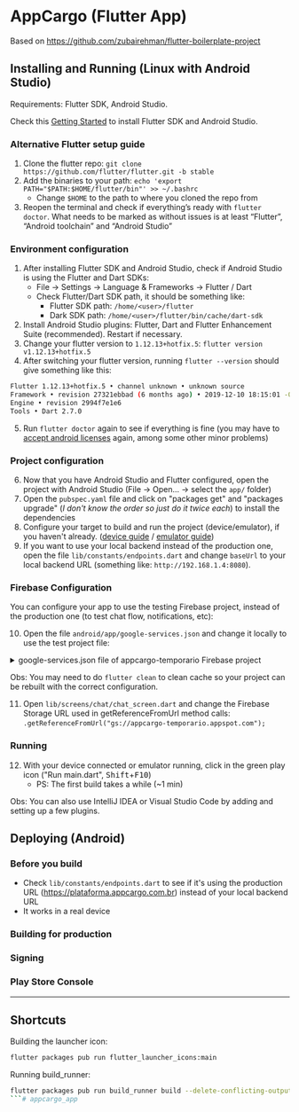 # AppCargo (Flutter App)

Based on https://github.com/zubairehman/flutter-boilerplate-project

## Installing and Running (Linux with Android Studio)
Requirements: Flutter SDK, Android Studio.

Check this [Getting Started](https://flutter.dev/docs/get-started/install/linux) to install Flutter SDK and Android Studio.

### Alternative Flutter setup guide
1. Clone the flutter repo: `git clone https://github.com/flutter/flutter.git -b stable`
2. Add the binaries to your path: `echo 'export PATH="$PATH:$HOME/flutter/bin"' >> ~/.bashrc`
   - Change `$HOME` to the path to where you cloned the repo from
3. Reopen the terminal and check if everything’s ready with `flutter doctor`. 
What needs to be marked as without issues is at least “Flutter”, “Android toolchain” and “Android Studio”


### Environment configuration

1. After installing Flutter SDK and Android Studio, check if Android Studio is using the Flutter and Dart SDKs:
   - File -> Settings -> Language & Frameworks -> Flutter / Dart
   - Check Flutter/Dart SDK path, it should be something like:
     - Flutter SDK path: `/home/<user>/flutter`
     - Dark SDK path: `/home/<user>/flutter/bin/cache/dart-sdk`
2. Install Android Studio plugins: Flutter, Dart and Flutter Enhancement Suite (recommended). Restart if necessary.
3. Change your flutter version to `1.12.13+hotfix.5`: `flutter version v1.12.13+hotfix.5`
4. After switching your flutter version, running `flutter --version` should give something like this:
```bash
Flutter 1.12.13+hotfix.5 • channel unknown • unknown source
Framework • revision 27321ebbad (6 months ago) • 2019-12-10 18:15:01 -0800
Engine • revision 2994f7e1e6
Tools • Dart 2.7.0
```
5. Run `flutter doctor` again to see if everything is fine (you may have to [accept android licenses](https://stackoverflow.com/questions/48604914/flutter-run-error-you-have-not-accepted-the-license-agreements) again, among some other minor problems)

### Project configuration
6. Now that you have Android Studio and Flutter configured, open the project with Android Studio (File -> Open... -> select the `app/` folder)
7. Open the `pubspec.yaml` file and click on "packages get" and "packages upgrade" (*I don't know the order so just do it twice each*) to install the dependencies
8. Configure your target to build and run the project (device/emulator), if you haven't already. ([device guide](https://developer.android.com/studio/run/device) / [emulator guide](https://developer.android.com/studio/run/managing-avds#createavd))
9.  If you want to use your local backend instead of the production one, open the file `lib/constants/endpoints.dart` and change `baseUrl` to your local backend URL (something like: `http://192.168.1.4:8080`).

### Firebase Configuration
You can configure your app to use the testing Firebase project, instead of the production one (to test chat flow, notifications, etc):

10. Open the file `android/app/google-services.json` and change it locally to use the test project file:
<details>
    <summary>google-services.json file of appcargo-temporario Firebase project</summary>

```json
{
  "project_info": {
    "project_number": "470691865417",
    "firebase_url": "https://appcargo-temporario.firebaseio.com",
    "project_id": "appcargo-temporario",
    "storage_bucket": "appcargo-temporario.appspot.com"
  },
  "client": [
    {
      "client_info": {
        "mobilesdk_app_id": "1:470691865417:android:da5e135bc39f8cae84f098",
        "android_client_info": {
          "package_name": "br.com.appcargo"
        }
      },
      "oauth_client": [
        {
          "client_id": "470691865417-oi8jg3016mp9o2tq2n8rkjp19rv5ke83.apps.googleusercontent.com",
          "client_type": 3
        }
      ],
      "api_key": [
        {
          "current_key": "AIzaSyCz9fSBkCYipsyYLWxoTUmwlyIHkBWzmj0"
        }
      ],
      "services": {
        "appinvite_service": {
          "other_platform_oauth_client": [
            {
              "client_id": "470691865417-oi8jg3016mp9o2tq2n8rkjp19rv5ke83.apps.googleusercontent.com",
              "client_type": 3
            }
          ]
        }
      }
    }
  ],
  "configuration_version": "1"
}
```
</details>

Obs: You may need to do `flutter clean` to clean cache so your project can be rebuilt with the correct configuration.

11. Open `lib/screens/chat/chat_screen.dart` and change the Firebase Storage URL used in getReferenceFromUrl method calls: `.getReferenceFromUrl("gs://appcargo-temporario.appspot.com");`

### Running

12. With your device connected or emulator running, click in the green play icon ("Run main.dart", <kbd>Shift</kbd>+<kbd>F10</kbd>)
    - PS: The first build takes a while (~1 min)

Obs: You can also use IntelliJ IDEA or Visual Studio Code by adding and setting up a few plugins.

## Deploying (Android)
### Before you build
- Check `lib/constants/endpoints.dart` to see if it's using the production URL (https://plataforma.appcargo.com.br) instead of your local backend URL
- It works in a real device

### Building for production

### Signing

### Play Store Console


-----

## Shortcuts

Building the launcher icon:
```bash
flutter packages pub run flutter_launcher_icons:main
```

Running build_runner:
```bash
flutter packages pub run build_runner build --delete-conflicting-outputs
```# appcargo_app
